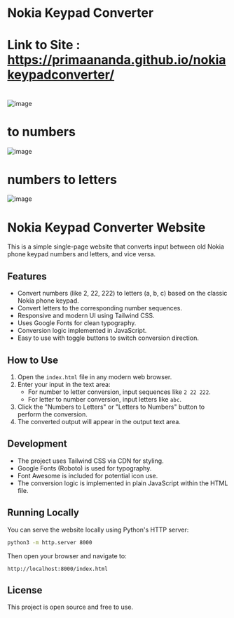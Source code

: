 # Nokia Keypad Converter
# Link to Site : https://primaananda.github.io/nokiakeypadconverter/

# 
![image](https://github.com/user-attachments/assets/d501aaf3-d345-4f18-ad99-c402f256b39b)


# to numbers
![image](https://github.com/user-attachments/assets/f6182af3-c61f-465a-8184-4fd9366fbc89)


# numbers to letters
![image](https://github.com/user-attachments/assets/31e20ec8-8edd-41e2-92d7-72178206fff3)



# Nokia Keypad Converter Website

This is a simple single-page website that converts input between old Nokia phone keypad numbers and letters, and vice versa.

## Features

- Convert numbers (like 2, 22, 222) to letters (a, b, c) based on the classic Nokia phone keypad.
- Convert letters to the corresponding number sequences.
- Responsive and modern UI using Tailwind CSS.
- Uses Google Fonts for clean typography.
- Conversion logic implemented in JavaScript.
- Easy to use with toggle buttons to switch conversion direction.

## How to Use

1. Open the `index.html` file in any modern web browser.
2. Enter your input in the text area:
   - For number to letter conversion, input sequences like `2 22 222`.
   - For letter to number conversion, input letters like `abc`.
3. Click the "Numbers to Letters" or "Letters to Numbers" button to perform the conversion.
4. The converted output will appear in the output text area.

## Development

- The project uses Tailwind CSS via CDN for styling.
- Google Fonts (Roboto) is used for typography.
- Font Awesome is included for potential icon use.
- The conversion logic is implemented in plain JavaScript within the HTML file.

## Running Locally

You can serve the website locally using Python's HTTP server:

```bash
python3 -m http.server 8000
```

Then open your browser and navigate to:

```
http://localhost:8000/index.html
```

## License

This project is open source and free to use.
